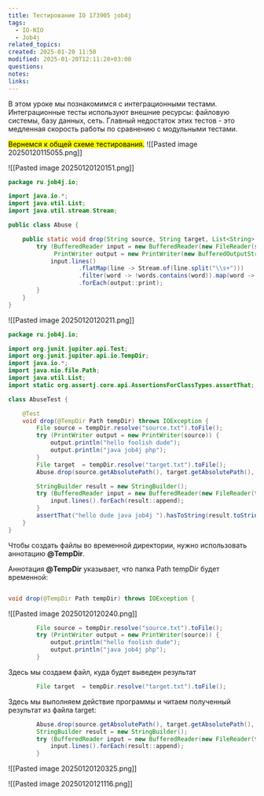 ```yaml
---
title: Тестирование IO 173905 job4j
tags:
  - IO-NIO
  - Job4j
related_topics: 
created: 2025-01-20 11:50
modified: 2025-01-20T12:11:28+03:00
questions: 
notes: 
links: 
---
```


В этом уроке мы познакомимся с интеграционными тестами. Интеграционные тесты используют внешние ресурсы: файловую системы, базу данных, сеть.
Главный недостаток этих тестов - это медленная скорость работы по сравнению с модульными тестами.

<mark class="hltr-yellow">
Вернемся к общей схеме тестирования.</mark>
![[Pasted image 20250120115055.png]]

![[Pasted image 20250120120151.png]]

```java
package ru.job4j.io;

import java.io.*;
import java.util.List;
import java.util.stream.Stream;

public class Abuse {

    public static void drop(String source, String target, List<String> words) throws IOException {
        try (BufferedReader input = new BufferedReader(new FileReader(source));
             PrintWriter output = new PrintWriter(new BufferedOutputStream(new FileOutputStream(target)))) {
            input.lines()
                    .flatMap(line -> Stream.of(line.split("\\s+")))
                    .filter(word -> !words.contains(word)).map(word -> word + " ")
                    .forEach(output::print);
        }
    }
}
```

![[Pasted image 20250120120211.png]]

```java
package ru.job4j.io;

import org.junit.jupiter.api.Test;
import org.junit.jupiter.api.io.TempDir;
import java.io.*;
import java.nio.file.Path;
import java.util.List;
import static org.assertj.core.api.AssertionsForClassTypes.assertThat;

class AbuseTest {

    @Test
    void drop(@TempDir Path tempDir) throws IOException {
        File source = tempDir.resolve("source.txt").toFile();
        try (PrintWriter output = new PrintWriter(source)) {
            output.println("hello foolish dude");
            output.println("java job4j php");
        }
        File target  = tempDir.resolve("target.txt").toFile();
        Abuse.drop(source.getAbsolutePath(), target.getAbsolutePath(), List.of("foolish", "php"));

        StringBuilder result = new StringBuilder();
        try (BufferedReader input = new BufferedReader(new FileReader(target))) {
            input.lines().forEach(result::append);
        }
        assertThat("hello dude java job4j ").hasToString(result.toString());
    }
}
```

Чтобы создать файлы во временной директории, нужно использовать аннотацию **@TempDir**.

Аннотация **@TempDir** указывает, что папка Path tempDir будет временной:

```java

void drop(@TempDir Path tempDir) throws IOException {

```

![[Pasted image 20250120120240.png]]
```java
        File source = tempDir.resolve("source.txt").toFile();
        try (PrintWriter output = new PrintWriter(source)) {
            output.println("hello foolish dude");
            output.println("java job4j php");
        }
```

Здесь мы создаем файл, куда будет выведен результат
```java
        File target  = tempDir.resolve("target.txt").toFile();
```

Здесь мы выполняем действие программы и читаем полученный результат из файла target:
```java
        Abuse.drop(source.getAbsolutePath(), target.getAbsolutePath(), List.of("foolish", "php"));
        StringBuilder result = new StringBuilder();
        try (BufferedReader input = new BufferedReader(new FileReader(target))) {
            input.lines().forEach(result::append);
        }
```

![[Pasted image 20250120120325.png]]

![[Pasted image 20250120121116.png]]

